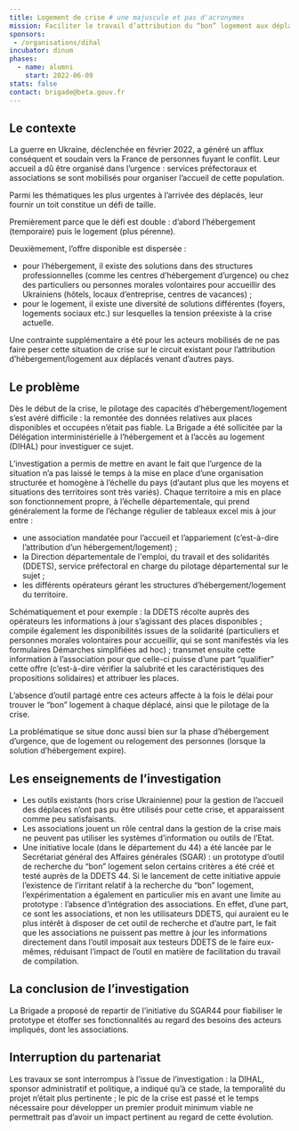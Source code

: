 ```yaml
---
title: Logement de crise # une majuscule et pas d'acronymes
mission: Faciliter le travail d’attribution du “bon” logement aux déplacés d’Ukraine
sponsors: 
 - /organisations/dihal
incubator: dinum 
phases:
  - name: alumni
    start: 2022-06-09
stats: false 
contact: brigade@beta.gouv.fr
---
```


## Le contexte

La guerre en Ukraine, déclenchée en février 2022, a généré un afflux conséquent et soudain vers la France de personnes fuyant le conflit. Leur accueil a dû être organisé dans l’urgence : services préfectoraux et associations se sont mobilisés pour organiser l’accueil de cette population. 

Parmi les thématiques les plus urgentes à l’arrivée des déplacés, leur fournir un toit constitue un défi de taille. 

Premièrement parce que le défi est double : d’abord l’hébergement (temporaire) puis le logement (plus pérenne).

Deuxièmement, l’offre disponible est dispersée : 

- pour l’hébergement, il existe des solutions dans des structures professionnelles (comme les centres d’hébergement d’urgence) ou chez des particuliers ou personnes morales volontaires pour accueillir des Ukrainiens (hôtels, locaux d’entreprise, centres de vacances) ;
- pour le logement, il existe une diversité de solutions différentes (foyers, logements sociaux etc.) sur lesquelles la tension préexiste à la crise actuelle.

Une contrainte supplémentaire a été pour les acteurs mobilisés de ne pas faire peser cette situation de crise sur le circuit existant pour l’attribution d’hébergement/logement aux déplacés venant d’autres pays.

## Le problème

Dès le début de la crise, le pilotage des capacités d’hébergement/logement s’est avéré difficile : la remontée des données relatives aux places disponibles et occupées n’était pas fiable. La Brigade a été sollicitée par la Délégation interministérielle à l’hébergement et à l’accès au logement (DIHAL) pour investiguer ce sujet.

L’investigation a permis de mettre en avant le fait que l’urgence de la situation n’a pas laissé le temps à la mise en place d’une organisation structurée et homogène à l’échelle du pays (d’autant plus que les moyens et situations des territoires sont très variés). Chaque territoire a mis en place son fonctionnement propre, à l’échelle départementale, qui prend généralement la forme de l’échange régulier de tableaux excel mis à jour entre :

- une association mandatée pour l’accueil et l’appariement (c’est-à-dire l’attribution d’un hébergement/logement) ;
- la Direction départementale de l'emploi, du travail et des solidarités (DDETS), service préfectoral en charge du pilotage départemental sur le sujet ;
- les différents opérateurs gérant les structures d’hébergement/logement du territoire.

Schématiquement et pour exemple : la DDETS récolte auprès des opérateurs les informations à jour s’agissant des places disponibles ; compile également les disponibilités issues de la solidarité (particuliers et personnes morales volontaires pour accueillir, qui se sont manifestés via les formulaires Démarches simplifiées ad hoc) ; transmet ensuite cette information à l’association pour que celle-ci puisse d’une part “qualifier” cette offre (c’est-à-dire vérifier la salubrité et les caractéristiques des propositions solidaires) et attribuer les places.

L’absence d’outil partagé entre ces acteurs affecte à la fois le délai pour trouver le “bon” logement à chaque déplacé, ainsi que le pilotage de la crise.

La problématique se situe donc aussi bien sur la phase d’hébergement d’urgence, que de logement ou relogement des personnes (lorsque la solution d’hébergement expire). 

## Les enseignements de l’investigation

- Les outils existants (hors crise Ukrainienne) pour la gestion de l’accueil des déplaces n’ont pas pu être utilisés pour cette crise, et apparaissent comme peu satisfaisants.
- Les associations jouent un rôle central dans la gestion de la crise mais ne peuvent pas utiliser les systèmes d’information ou outils de l’Etat.
- Une initiative locale (dans le département du 44) a été lancée par le Secrétariat général des Affaires générales (SGAR) : un prototype d’outil de recherche du “bon” logement selon certains critères a été créé et testé auprès de la DDETS 44. Si le lancement de cette initiative appuie l’existence de l’irritant relatif à la recherche du “bon” logement, l’expérimentation a également en particulier mis en avant une limite au prototype : l’absence d’intégration des associations. En effet, d’une part, ce sont les associations, et non les utilisateurs DDETS, qui auraient eu le plus intérêt à disposer de cet outil de recherche et d’autre part, le fait que les associations ne puissent pas mettre à jour les informations directement dans l’outil imposait aux testeurs DDETS de le faire eux-mêmes, réduisant l’impact de l’outil en matière de facilitation du travail de compilation.

## La conclusion de l’investigation

La Brigade a proposé de repartir de l’initiative du SGAR44 pour fiabiliser le prototype et étoffer ses fonctionnalités au regard des besoins des acteurs impliqués, dont les associations. 

## Interruption du partenariat

Les travaux se sont interrompus à l’issue de l’investigation : la DIHAL, sponsor administratif et politique, a indiqué qu’à ce stade, la temporalité du projet n’était plus pertinente ; le pic de la crise est passé et le temps nécessaire pour développer un premier produit minimum viable ne permettrait pas d’avoir un impact pertinent au regard de cette évolution.

